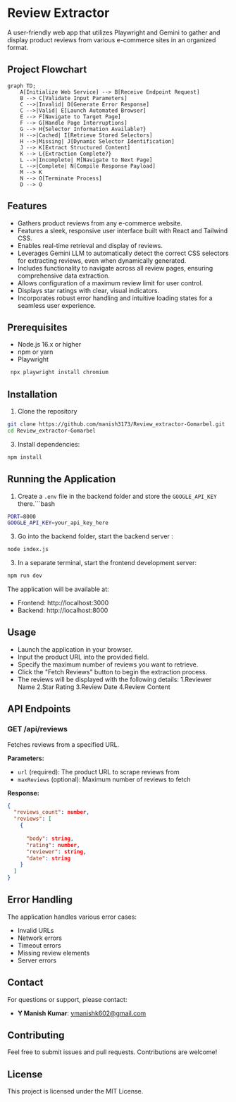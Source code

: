 # Review Extractor

A user-friendly web app that utilizes Playwright and Gemini to gather and display product reviews from various e-commerce sites in an organized format.


## Project Flowchart

```mermaid
graph TD;
    A[Initialize Web Service] --> B[Receive Endpoint Request]
    B --> C[Validate Input Parameters]
    C -->|Invalid| D[Generate Error Response]
    C -->|Valid| E[Launch Automated Browser]
    E --> F[Navigate to Target Page]
    F --> G[Handle Page Interruptions]
    G --> H{Selector Information Available?}
    H -->|Cached| I[Retrieve Stored Selectors]
    H -->|Missing| J[Dynamic Selector Identification]
    J --> K[Extract Structured Content]
    K --> L{Extraction Complete?}
    L -->|Incomplete| M[Navigate to Next Page]
    L -->|Complete| N[Compile Response Payload]
    M --> K
    N --> O[Terminate Process]
    D --> O
```

## Features
- Gathers product reviews from any e-commerce website.
- Features a sleek, responsive user interface built with React and Tailwind CSS.
- Enables real-time retrieval and display of reviews.
- Leverages Gemini LLM to automatically detect the correct CSS selectors for extracting reviews, even when dynamically generated.
- Includes functionality to navigate across all review pages, ensuring comprehensive data extraction.
- Allows configuration of a maximum review limit for user control.
- Displays star ratings with clear, visual indicators.
- Incorporates robust error handling and intuitive loading states for a seamless user experience.


## Prerequisites

- Node.js 16.x or higher
- npm or yarn
- Playwright
 ```bash
  npx playwright install chromium
  ```

## Installation

1. Clone the repository
```bash
git clone https://github.com/manish3173/Review_extractor-Gomarbel.git
cd Review_extractor-Gomarbel
```
3. Install dependencies:
```bash
npm install
```

## Running the Application

1. Create a `.env` file in the backend folder and store the `GOOGLE_API_KEY` there.```bash
```bash
PORT=8000
GOOGLE_API_KEY=your_api_key_here
 ``` 

3. Go into the backend folder, start the backend server :
```bash
node index.js
```

3. In a separate terminal, start the frontend development server:
```bash
npm run dev
```

The application will be available at:
- Frontend: http://localhost:3000
- Backend: http://localhost:8000

## Usage

- Launch the application in your browser.
- Input the product URL into the provided field.
- Specify the maximum number of reviews you want to retrieve.
- Click the "Fetch Reviews" button to begin the extraction process.
- The reviews will be displayed with the following details:
    1.Reviewer Name
    2.Star Rating
    3.Review Date 
    4.Review Content

## API Endpoints

### GET /api/reviews

Fetches reviews from a specified URL.

**Parameters:**
- `url` (required): The product URL to scrape reviews from
- `maxReviews` (optional): Maximum number of reviews to fetch

**Response:**
```json
{
  "reviews_count": number,
  "reviews": [
    {
      
      "body": string,
      "rating": number,
      "reviewer": string,
      "date": string
    }
  ]
}
```


## Error Handling

The application handles various error cases:
- Invalid URLs
- Network errors
- Timeout errors
- Missing review elements
- Server errors

## Contact
For questions or support, please contact:

- **Y Manish Kumar**: [ymanishk602@gmail.com](mailto:ymanishk602@gmail.com)
  
## Contributing
Feel free to submit issues and pull requests. Contributions are welcome!


## License
This project is licensed under the MIT License.

